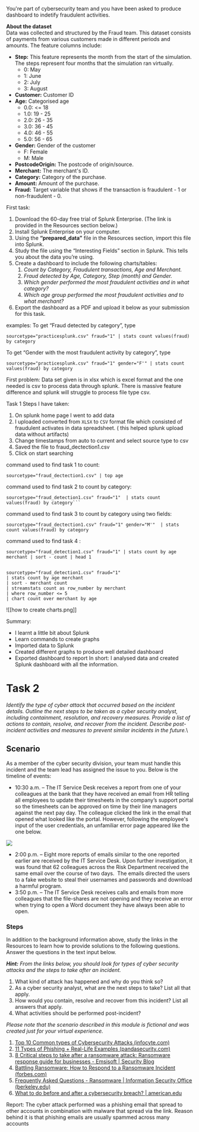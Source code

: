You're part of cybersecurity team and you have been asked to produce dashboard to indetify fraudulent activities.

**About the dataset**  
Data was collected and structured by the Fraud team. This dataset consists of payments from various customers made in different periods and amounts. The feature columns include:

- **Step:** This feature represents the month from the start of the simulation. The steps represent four months that the simulation ran virtually.
    - 0: May
    - 1: June
    - 2: July
    - 3: August
- **Customer:** Customer ID
- **Age:** Categorised age
    - 0.0: <= 18
    - 1.0: 19 - 25
    - 2.0: 26 - 35
    - 3.0: 36 - 45
    - 4.0: 46 - 55
    - 5.0: 56 - 65
- **Gender:** Gender of the customer
    - F: Female
    - M: Male
- **PostcodeOrigin:** The postcode of origin/source.
- **Merchant:** The merchant's ID. 
- **Category:** Category of the purchase. 
- **Amount:** Amount of the purchase.
- **Fraud:** Target variable that shows if the transaction is fraudulent - 1 or non-fraudulent - 0.

First task:
1. Download the 60-day free trial of Splunk Enterprise. (The link is provided in the Resources section below.)
2. Install Splunk Enterprise on your computer.
3. Using the **“prepared_data”** file in the Resources section, import this file into Splunk. 
4. Study the file using the “Interesting Fields” section in Splunk. This tells you about the data you’re using.
5. Create a dashboard to include the following charts/tables:
    1. *Count by Category, Fraudulent transactions, Age and Merchant.*
    2. *Fraud detected by Age, Category, Step (month) and Gender.*
    3. *Which gender performed the most fraudulent activities and in what category?*
    4. *Which age group performed the most fraudulent activities and to what merchant?*
6. Export the dashboard as a PDF and upload it below as your submission for this task.


examples:
To get “Fraud detected by category”, type
```
sourcetype="practicesplunk.csv" fraud="1" | stats count values(fraud) by category
```
 To get “Gender with the most fraudulent activity by category”, type
```
sourcetype="practicesplunk.csv" fraud="1" gender="F'" | stats count values(fraud) by category
```

First problem:
Data set given is in xlsx which is excel format and the one needed is csv to process data through splunk. There is massive feature difference and splunk will struggle to process file type csv.

Task 1
Steps I have taken:
1. On splunk home page  I went to add data
2. I uploaded converted from `XLSX` to `CSV` format file which consisted of fraudulent activates in data spreadsheet. ( this helped splunk upload data without artifacts)
3. Change timestamps from auto to current and select source type to csv
4. Saved the file to fraud_dectection1.csv
5. Click on start searching

command used  to find task 1 to count:
```
sourcetype="fraud_dectection1.csv" | top age
```

command used to find task 2 to count by category:
```
sourcetype="fraud_detection1.csv" fraud="1"  | stats count values(fraud) by category```
```

command used to find task 3 to count by category using two fields:
```
sourcetype="fraud_dectection1.csv" fraud="1" gender="M'"  | stats count values(fraud) by category
```
command used to find task 4 :
```
sourcetype="fraud_detection1.csv" fraud="1" | stats count by age merchant | sort - count | head 1
```

```

sourcetype="fraud_detection1.csv" fraud="1"
| stats count by age merchant
| sort - merchant count
| streamstats count as row_number by merchant
| where row_number <= 5
| chart count over merchant by age
```

![[how to create charts.png]]


Summary:
- I learnt a little bit about Splunk
- Learn commands to create graphs
- Imported data to Splunk
- Created different graphs to produce well detailed dashboard
- Exported dashboard to report
In short: I analysed data and created Splunk dashboard with all the information. 

# Task 2
*Identify the type of cyber attack that occurred based on the incident details.*
*Outline the next steps to be taken as a cyber security analyst, including containment, resolution, and recovery measures.*
*Provide a list of actions to contain, resolve, and recover from the incident.*
*Describe post-incident activities and measures to prevent similar incidents in the future.*\

## Scenario

As a member of the cyber security division, your team must handle this incident and the team lead has assigned the issue to you. Below is the timeline of events:

- 10:30 a.m. – The IT Service Desk receives a report from one of your colleagues at the bank that they have received an email from HR telling all employees to update their timesheets in the company’s support portal so the timesheets can be approved on time by their line managers against the next pay day. The colleague clicked the link in the email that opened what looked like the portal. However, following the employee's input of the user credentials, an unfamiliar error page appeared like the one below.

![](https://cdn.theforage.com/vinternships/companyassets/2sNmYuurxgpFYawco/y2NzZJASdgERdYR4S/1674571919466/Google%20error.png)

- 2:00 p.m. – Eight more reports of emails similar to the one reported earlier are received by the IT Service Desk. Upon further investigation, it was found that 62 colleagues across the Risk Department received the same email over the course of two days.  The emails directed the users to a fake website to steal their usernames and passwords and download a harmful program.
- 3:50 p.m. – The IT Service Desk receives calls and emails from more colleagues that the file-shares are not opening and they receive an error when trying to open a Word document they have always been able to open.


### Steps
In addition to the background information above, study the links in the Resources to learn how to provide solutions to the following questions. Answer the questions in the text input below.

_**Hint:** From the links below, you should look for types of cyber security attacks and the steps to take after an incident._

1. What kind of attack has happened and why do you think so?
2. As a cyber security analyst, what are the next steps to take? List all that apply.
3. How would you contain, resolve and recover from this incident? List all answers that apply.
4. What activities should be performed post-incident?

_Please note that the scenario described in this module is fictional and was created just for your virtual experience._

1. [Top 10 Common types of Cybersecurity Attacks (infocyte.com)](https://www.datto.com/blog/cybersecurity-101-intro-to-the-top-10-common-types-of-cybersecurity-attacks)
2. [11 Types of Phishing + Real-Life Examples (pandasecurity.com)](https://www.pandasecurity.com/en/mediacenter/tips/types-of-phishing/)
3. [8 Critical steps to take after a ransomware attack: Ransomware response guide for businesses - Emsisoft | Security Blog](https://blog.emsisoft.com/en/36921/8-critical-steps-to-take-after-a-ransomware-attack-ransomware-response-guide-for-businesses/)
4. [Battling Ransomware: How to Respond to a Ransomware Incident (forbes.com)](https://www.forbes.com/sites/forbestechcouncil/2018/12/27/battling-ransomware-how-to-respond-to-a-ransomware-incident/?sh=b464b4864dc6)
5. [Frequently Asked Questions - Ransomware | Information Security Office (berkeley.edu)](https://security.berkeley.edu/faq/ransomware/)
6. [What to do before and after a cybersecurity breach? | american.edu](https://www.american.edu/kogod/research/cybergov/upload/what-to-do.pdf)

Report:
The cyber attack performed was a phishing email that spread to other accounts in combination with malware that spread via the link. Reason behind it is that phishing emails are usually spammed across many accounts 